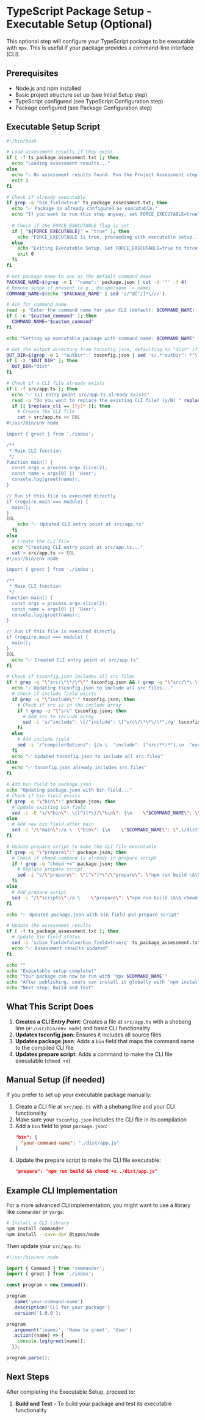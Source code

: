 # TypeScript Package Setup - Executable Setup (Optional)

This optional step will configure your TypeScript package to be executable with `npx`. This is useful if your package provides a command-line interface (CLI).

## Prerequisites

- Node.js and npm installed
- Basic project structure set up (see Initial Setup step)
- TypeScript configured (see TypeScript Configuration step)
- Package configured (see Package Configuration step)

## Executable Setup Script

```bash
#!/bin/bash

# Load assessment results if they exist
if [ -f ts_package_assessment.txt ]; then
  echo "Loading assessment results..."
else
  echo "⚠️ No assessment results found. Run the Project Assessment step first."
  exit 1
fi

# Check if already executable
if grep -q "bin_field=true" ts_package_assessment.txt; then
  echo "✅ Package is already configured as executable."
  echo "If you want to run this step anyway, set FORCE_EXECUTABLE=true"
  
  # Check if the FORCE_EXECUTABLE flag is set
  if [ "${FORCE_EXECUTABLE}" = "true" ]; then
    echo "FORCE_EXECUTABLE is true, proceeding with executable setup..."
  else
    echo "Exiting Executable Setup. Set FORCE_EXECUTABLE=true to force setup."
    exit 0
  fi
fi

# Get package name to use as the default command name
PACKAGE_NAME=$(grep -m 1 '"name":' package.json | cut -d '"' -f 4)
# Remove scope if present (e.g., @scope/name -> name)
COMMAND_NAME=$(echo "$PACKAGE_NAME" | sed 's/^@[^/]*\///')

# Ask for command name
read -p "Enter the command name for your CLI (default: $COMMAND_NAME): " custom_command
if [ -n "$custom_command" ]; then
  COMMAND_NAME="$custom_command"
fi

echo "Setting up executable package with command name: $COMMAND_NAME"

# Get the output directory from tsconfig.json, defaulting to "dist" if not found
OUT_DIR=$(grep -m 1 '"outDir":' tsconfig.json | sed 's/.*"outDir": *"\(.*\)".*/\1/' | sed 's/\.\///')
if [ -z "$OUT_DIR" ]; then
  OUT_DIR="dist"
fi

# Check if a CLI file already exists
if [ -f src/app.ts ]; then
  echo "✅ CLI entry point src/app.ts already exists"
  read -p "Do you want to replace the existing CLI file? (y/N) " replace_cli
  if [[ $replace_cli == [Yy]* ]]; then
    # Create the CLI file
    cat > src/app.ts << EOL
#!/usr/bin/env node

import { greet } from './index';

/**
 * Main CLI function
 */
function main() {
  const args = process.argv.slice(2);
  const name = args[0] || 'User';
  console.log(greet(name));
}

// Run if this file is executed directly
if (require.main === module) {
  main();
}
EOL
    echo "✅ Updated CLI entry point at src/app.ts"
  fi
else
  # Create the CLI file
  echo "Creating CLI entry point at src/app.ts..."
  cat > src/app.ts << EOL
#!/usr/bin/env node

import { greet } from './index';

/**
 * Main CLI function
 */
function main() {
  const args = process.argv.slice(2);
  const name = args[0] || 'User';
  console.log(greet(name));
}

// Run if this file is executed directly
if (require.main === module) {
  main();
}
EOL
  echo "✅ Created CLI entry point at src/app.ts"
fi

# Check if tsconfig.json includes all src files
if ! grep -q "\"src/\*\*/\*\"" tsconfig.json && ! grep -q "\"src/\*\.\*\"" tsconfig.json; then
  echo "⚠️ Updating tsconfig.json to include all src files..."
  # Check if include field exists
  if grep -q "\"include\":" tsconfig.json; then
    # Check if src is in the include array
    if ! grep -q "\"src" tsconfig.json; then
      # Add src to include array
      sed -i 's/"include": \[/"include": \["src\/\*\*\/\*",/g' tsconfig.json
    fi
  else
    # Add include field
    sed -i '/"compilerOptions": {/a \  "include": ["src/**/*"],\n  "exclude": ["node_modules", "**/*.test.ts", "dist"]' tsconfig.json
  fi
  echo "✅ Updated tsconfig.json to include all src files"
else
  echo "✅ tsconfig.json already includes src files"
fi

# Add bin field to package.json
echo "Updating package.json with bin field..."
# Check if bin field exists
if grep -q "\"bin\":" package.json; then
  # Update existing bin field
  sed -i -E "s/\"bin\": \{[^}]*\}/\"bin\": {\n    \"$COMMAND_NAME\": \".\/dist\/app.js\"\n  }/g" package.json
else
  # Add new bin field after main
  sed -i "/\"main\":/a \  \"bin\": {\n    \"$COMMAND_NAME\": \".\/dist\/app.js\"\n  }," package.json
fi

# Update prepare script to make the CLI file executable
if grep -q "\"prepare\":" package.json; then
  # Check if chmod command is already in prepare script
  if ! grep -q "chmod +x" package.json; then
    # Replace prepare script
    sed -i "s/\"prepare\": \"[^\"]*\"/\"prepare\": \"npm run build \&\& chmod +x .\/dist\/app.js\"/g" package.json
  fi
else
  # Add prepare script
  sed -i "/\"scripts\":/a \    \"prepare\": \"npm run build \&\& chmod +x .\/dist\/app.js\"," package.json
fi

echo "✅ Updated package.json with bin field and prepare script"

# Update the assessment results
if [ -f ts_package_assessment.txt ]; then
  # Update bin field status
  sed -i 's/bin_field=false/bin_field=true/g' ts_package_assessment.txt
  echo "✅ Assessment results updated"
fi

echo ""
echo "Executable setup complete!"
echo "Your package can now be run with 'npx $COMMAND_NAME'"
echo "After publishing, users can install it globally with 'npm install -g $PACKAGE_NAME'"
echo "Next step: Build and Test"
```

## What This Script Does

1. **Creates a CLI Entry Point**: Creates a file at `src/app.ts` with a shebang line (`#!/usr/bin/env node`) and basic CLI functionality
2. **Updates tsconfig.json**: Ensures it includes all source files
3. **Updates package.json**: Adds a `bin` field that maps the command name to the compiled CLI file
4. **Updates prepare script**: Adds a command to make the CLI file executable (`chmod +x`)

## Manual Setup (if needed)

If you prefer to set up your executable package manually:

1. Create a CLI file at `src/app.ts` with a shebang line and your CLI functionality
2. Make sure your `tsconfig.json` includes the CLI file in its compilation
3. Add a `bin` field to your `package.json`:
   ```json
   "bin": {
     "your-command-name": "./dist/app.js"
   }
   ```
4. Update the prepare script to make the CLI file executable:
   ```json
   "prepare": "npm run build && chmod +x ./dist/app.js"
   ```

## Example CLI Implementation

For a more advanced CLI implementation, you might want to use a library like `commander` or `yargs`:

```bash
# Install a CLI library
npm install commander
npm install --save-dev @types/node
```

Then update your `src/app.ts`:

```typescript
#!/usr/bin/env node

import { Command } from 'commander';
import { greet } from './index';

const program = new Command();

program
  .name('your-command-name')
  .description('CLI for your package')
  .version('1.0.0');

program
  .argument('[name]', 'Name to greet', 'User')
  .action((name) => {
    console.log(greet(name));
  });

program.parse();
```

## Next Steps

After completing the Executable Setup, proceed to:

1. **Build and Test** - To build your package and test its executable functionality